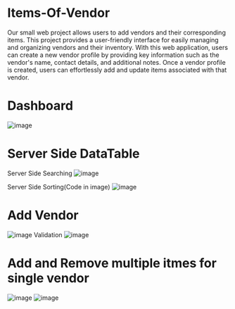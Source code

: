 # Items-Of-Vendor
Our small web project allows users to add vendors and their corresponding items. This project provides a user-friendly interface for easily managing and organizing vendors and their inventory.
With this web application, users can create a new vendor profile by providing key information such as the vendor's name, contact details, and additional notes. Once a vendor profile is created, users can effortlessly add and update items associated with that vendor.
# Dashboard
![image](https://github.com/Patolbabu131/Items-Of-Vendor/assets/97328289/9cca5356-3926-4c51-941c-0d46f5d5a327)
# Server Side DataTable
Server Side Searching 
![image](https://github.com/Patolbabu131/Items-Of-Vendor/assets/97328289/53fa9f76-3ddb-4a2c-a6e2-42babe752e96)

Server Side Sorting(Code in image)
![image](https://github.com/Patolbabu131/Items-Of-Vendor/assets/97328289/ac46b257-3186-4104-b708-0be2fc9f1e22)

# Add Vendor
![image](https://github.com/Patolbabu131/Items-Of-Vendor/assets/97328289/45360d01-0729-47dc-8540-2e3ec9fc4f66)
Validation 
![image](https://github.com/Patolbabu131/Items-Of-Vendor/assets/97328289/562f153f-dc92-4f49-be52-ea5050190164)
# Add and Remove multiple itmes for single vendor 
![image](https://github.com/Patolbabu131/Items-Of-Vendor/assets/97328289/7aa91621-53e3-4595-90ab-7f6a74219a11)
![image](https://github.com/Patolbabu131/Items-Of-Vendor/assets/97328289/86dd427b-1ac6-4884-8e3f-3fd211aa7517)
